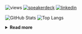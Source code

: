 ![views](https://komarev.com/ghpvc/?username=chck&color=blueviolet)
[![speakerdeck](https://img.shields.io/badge/Speaker_Deck-chck-8a2be2?style=flat-square&logo=speaker-deck)](https://speakerdeck.com/chck)
[![linkedin](https://img.shields.io/badge/LinkedIn-chck-8a2be2?style=flat-square&logo=linkedin)](https://www.linkedin.com/in/chck/)

<p align="left"> 
  <img alt="GitHub Stats" align="center" height="150" src="https://github-readme-stats-nine-umber-51.vercel.app/api?username=chck&count_private=true&show_icons=true&hide_title=true&theme=buefy" />
  <img alt="Top Langs" align="center" height="150" src="https://github-readme-stats-nine-umber-51.vercel.app/api/top-langs/?username=chck&layout=compact&count_private=true&show_icons=true&hide_title=true&theme=buefy" />
</p>

<details>
  <summary><b>Read more</b></summary>
  <br>

  <!--START_SECTION:waka-->
**🐱 My GitHub Data** 

> 📦 82.5 kB Used in GitHub's Storage 
 > 
> 🏆 378 Contributions in the Year 2024
 > 
> 💼 Opted to Hire
 > 
> 📜 133 Public Repositories 
 > 
> 🔑 22 Private Repositories 
 > 
**I'm a Night 🦉** 

```text
🌞 Morning                875 commits         ███░░░░░░░░░░░░░░░░░░░░░░   13.32 % 
🌆 Daytime                2134 commits        ████████░░░░░░░░░░░░░░░░░   32.48 % 
🌃 Evening                1906 commits        ███████░░░░░░░░░░░░░░░░░░   29.01 % 
🌙 Night                  1655 commits        ██████░░░░░░░░░░░░░░░░░░░   25.19 % 
```
📅 **I'm Most Productive on Thursday** 

```text
Monday                   1302 commits        █████░░░░░░░░░░░░░░░░░░░░   19.82 % 
Tuesday                  1012 commits        ████░░░░░░░░░░░░░░░░░░░░░   15.40 % 
Wednesday                1073 commits        ████░░░░░░░░░░░░░░░░░░░░░   16.33 % 
Thursday                 1569 commits        ██████░░░░░░░░░░░░░░░░░░░   23.88 % 
Friday                   676 commits         ███░░░░░░░░░░░░░░░░░░░░░░   10.29 % 
Saturday                 377 commits         █░░░░░░░░░░░░░░░░░░░░░░░░   05.74 % 
Sunday                   561 commits         ██░░░░░░░░░░░░░░░░░░░░░░░   08.54 % 
```


📊 **This Week I Spent My Time On** 

```text
💬 Programming Languages: 
Other                    2 hrs 29 mins       ████████░░░░░░░░░░░░░░░░░   33.62 % 
Python                   1 hr 44 mins        ██████░░░░░░░░░░░░░░░░░░░   23.58 % 
YAML                     52 mins             ███░░░░░░░░░░░░░░░░░░░░░░   11.94 % 
Markdown                 23 mins             █░░░░░░░░░░░░░░░░░░░░░░░░   05.31 % 
TOML                     22 mins             █░░░░░░░░░░░░░░░░░░░░░░░░   04.96 % 

🔥 Editors: 
Neovim                   2 hrs 58 mins       ██████████░░░░░░░░░░░░░░░   40.19 % 
Chrome                   2 hrs 25 mins       ████████░░░░░░░░░░░░░░░░░   32.71 % 
PyCharm                  2 hrs               ███████░░░░░░░░░░░░░░░░░░   27.10 % 
```

**I Mostly Code in Python** 

```text
Python                   45 repos            █████████░░░░░░░░░░░░░░░░   34.88 % 
Jupyter Notebook         19 repos            ████░░░░░░░░░░░░░░░░░░░░░   14.73 % 
Rust                     7 repos             █░░░░░░░░░░░░░░░░░░░░░░░░   05.43 % 
TypeScript               4 repos             █░░░░░░░░░░░░░░░░░░░░░░░░   03.10 % 
Astro                    1 repo              ░░░░░░░░░░░░░░░░░░░░░░░░░   00.78 % 
```



**Timeline**

![Lines of Code chart](https://raw.githubusercontent.com/chck/chck/main/assets/bar_graph.png)


 Last Updated on 2024-06-02 01:39 UTC
<!--END_SECTION:waka-->
</details>

